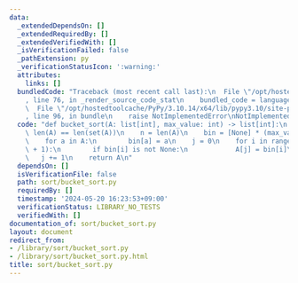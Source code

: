 ```yaml
---
data:
  _extendedDependsOn: []
  _extendedRequiredBy: []
  _extendedVerifiedWith: []
  _isVerificationFailed: false
  _pathExtension: py
  _verificationStatusIcon: ':warning:'
  attributes:
    links: []
  bundledCode: "Traceback (most recent call last):\n  File \"/opt/hostedtoolcache/PyPy/3.10.14/x64/lib/pypy3.10/site-packages/onlinejudge_verify/documentation/build.py\"\
    , line 76, in _render_source_code_stat\n    bundled_code = language.bundle(\n\
    \  File \"/opt/hostedtoolcache/PyPy/3.10.14/x64/lib/pypy3.10/site-packages/onlinejudge_verify/languages/python.py\"\
    , line 96, in bundle\n    raise NotImplementedError\nNotImplementedError\n"
  code: "def bucket_sort(A: list[int], max_value: int) -> list[int]:\n    # asserr\
    \ len(A) == len(set(A))\n    n = len(A)\n    bin = [None] * (max_value + 1)\n\
    \    for a in A:\n        bin[a] = a\n    j = 0\n    for i in range(max_value\
    \ + 1):\n        if bin[i] is not None:\n            A[j] = bin[i]\n         \
    \   j += 1\n    return A\n"
  dependsOn: []
  isVerificationFile: false
  path: sort/bucket_sort.py
  requiredBy: []
  timestamp: '2024-05-20 16:23:53+09:00'
  verificationStatus: LIBRARY_NO_TESTS
  verifiedWith: []
documentation_of: sort/bucket_sort.py
layout: document
redirect_from:
- /library/sort/bucket_sort.py
- /library/sort/bucket_sort.py.html
title: sort/bucket_sort.py
---
```

